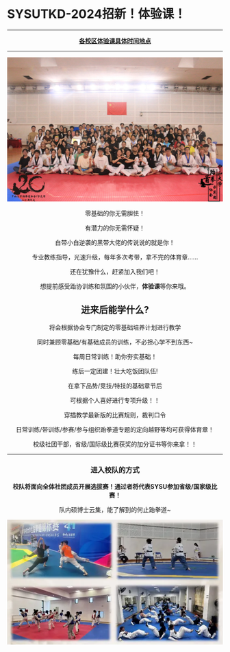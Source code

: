 # SYSUTKD-2024招新！体验课！

----

<center>

**[各校区体验课具体时间地点](./sysu35/tyk.md)**

----

![](./images/20231111.webp)

零基础的你无需胆怯！

有潜力的你无需怀疑！

白带小白逆袭的黑带大佬的传说说的就是你！

专业教练指导，光速升级，每年多次考带，拿不完的体育章……

还在犹豫什么，赶紧加入我们吧！

想提前感受跆协训练和氛围的小伙伴，**体验课**等你来哦。

## 进来后能学什么?

将会根据协会专门制定的零基础培养计划进行教学

同时兼顾零基础/有基础成员的训练，不必担心学不到东西~

每周日常训练！助你夯实基础！

练后一定团建！壮大吃饭团队伍!

在拿下品势/竞技/特技的基础章节后

可根据个人喜好进行专项升级！！

穿插教学最新版的比赛规则，裁判口令

日常训练/带训练/参赛/参与组织跆拳道专题的定向越野等均可获得体育章！

校级社团干部，省级/国际级比赛获奖的加分证书等你来拿！！

----

### **进入校队的方式**

**校队将面向全体社团成员开展选拔赛！通过者将代表SYSU参加省级/国家级比赛！**

队内硕博士云集，能了解到的何止跆拳道~

![](./images/20240919.webp)

</center>
